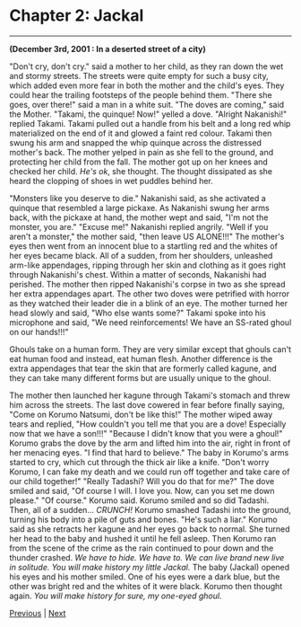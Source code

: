 # Chapter 2: Jackal 
---

**(December 3rd, 2001 : In a deserted street of a city)**

"Don't cry, don't cry." said a mother to her child, as they ran down the wet and stormy streets. The streets were quite empty for such a busy city, which added even more fear in both the mother and the child's eyes. They could hear the trailing footsteps of the people behind them. "There she goes, over there!" said a man in a white suit.
"The doves are coming," said the Mother.
"Takami, the quinque! Now!" yelled a dove.
"Alright Nakanishi!" replied Takami.
Takami pulled out a handle from his belt and a long red whip materialized on the end of it and glowed a faint red colour. Takami then swung his arm and snapped the whip quinque across the distressed mother's back. The mother yelped in pain as she fell to the ground, and protecting her child from the fall. The mother got up on her knees and checked her child. *He's ok*, she thought. The thought dissipated as she heard the clopping of shoes in wet puddles behind her.

"Monsters like you deserve to die." Nakanishi said, as she activated a quinque that resembled a large pickaxe. As Nakanishi swung her arms back, with the pickaxe at hand, the mother wept and said, "I'm not the monster, you are."
"Excuse me!" Nakanishi replied angrily.
"Well if you aren't a monster," the mother said, "then leave US ALONE!!!"
The mother's eyes then went from an innocent blue to a startling red and the whites of her eyes became black. All of a sudden, from her shoulders, unleashed arm-like appendages, ripping through her skin and clothing as it goes right through Nakanishi's chest. Within a matter of seconds, Nakanishi had perished. The mother then ripped Nakanishi's corpse in two as she spread her extra appendages apart. The other two doves were petrified with horror as they watched their leader die in a blink of an eye. The mother turned her head slowly and said, "Who else wants some?"
Takami spoke into his microphone and said, "We need reinforcements! We have an SS-rated ghoul on our hands!!!"

Ghouls take on a human form. They are very similar except that ghouls can't eat human food and instead, eat human flesh. Another difference is the extra appendages that tear the skin that are formerly called kagune, and they can take many different forms but are usually unique to the ghoul.

The mother then launched her kagune through Takami's stomach and threw him across the streets. The last dove cowered in fear before finally saying, "Come on Korumo Natsumi, don't be like this!"
The mother wiped away tears and replied, "How couldn't you tell me that you are a dove! Especially now that we have a son!!!"
"Because I didn't know that you were a ghoul!"
Korumo grabs the dove by the arm and lifted him into the air, right in front of her menacing eyes.
"I find that hard to believe."
The baby in Korumo's arms started to cry, which cut through the thick air like a knife.
"Don't worry Korumo, I can fake my death and we could run off together and take care of our child together!"
"Really Tadashi? Will you do that for me?"
The dove smiled and said, "Of course I will. I love you. Now, can you set me down please."
"Of course." Korumo said. Korumo smiled and so did Tadashi. Then, all of a sudden... *CRUNCH!* Korumo smashed Tadashi into the ground, turning his body into a pile of guts and bones. "He's such a liar." Korumo said as she retracts her kagune and her eyes go back to normal. She turned her head to the baby and hushed it until he fell asleep. Then Korumo ran from the scene of the crime as the rain continued to pour down and the thunder crashed. *We have to hide. We have to. We can live brand new live in solitude. You will make history my little Jackal.* The baby (Jackal) opened his eyes and his mother smiled. One of his eyes were a dark blue, but the other was bright red and the whites of it were black. Korumo then thought again. *You will make history for sure, my one-eyed ghoul.*





[Previous](https://lemurkolachnik.github.io/Legend-of-Lemur/pages/tmsol_chapters/1) | [Next](https://lemurkolachnik.github.io/Legend-of-Lemur/pages/tmsol_chapters/3)
